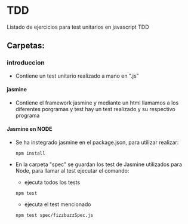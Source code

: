 # TDD

Listado de ejercicios para test unitarios en javascript TDD  

## Carpetas: ##

### introduccion ###

* Contiene un test unitario realizado a mano en ".js"  

#### jasmine ####

* Contiene el framework jasmine y mediante un html llamamos a los diferentes porgramas y test hay un test realizado
y su respectivo programa

#### Jasmine en NODE ####

* Se ha instegrado jasmine en el package.json, para utilizar realizar:

  ~~~
  npm install
  ~~~
  
* En la carpeta "spec" se guardan los test de Jasmine utilizados para Node, para llamar al test ejecutar el comando:

  * ejecuta todos los tests
  
  
  ~~~
  npm test
  ~~~
  
  * ejecuta el test mencionado
  
  
  ~~~
  npm test spec/fizzbuzzSpec.js
  ~~~
    

